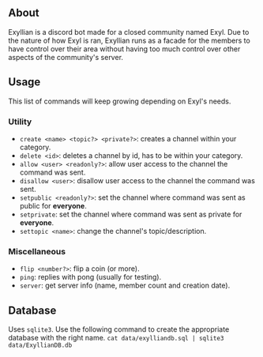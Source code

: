 ## About
Exyllian is a discord bot made for a closed community named Exyl. Due to the nature of how Exyl is ran, Exyllian runs as a facade for the members to have control over their area without having too much control over other aspects of the community's server.
## Usage
This list of commands will keep growing depending on Exyl's needs.
### Utility
- `create <name> <topic?> <private?>`: creates a channel within your category.
- `delete <id>`: deletes a channel by id, has to be within your category.
- `allow <user> <readonly?>`: allow user access to the channel the command was sent.
- `disallow <user>`: disallow user access to the channel the command was sent.
- `setpublic <readonly?>`: set the channel where command was sent as public for **everyone**.
- `setprivate`: set the channel where command was sent as private for **everyone**.
- `settopic <name>`: change the channel's topic/description.
### Miscellaneous
- `flip <number?>`: flip a coin (or more).
- `ping`: replies with pong (usually for testing).
- `server`: get server info (name, member count and creation date).
## Database
Uses `sqlite3`. Use the following command to create the appropriate database with the right name. 
`cat data/exylliandb.sql | sqlite3 data/ExyllianDB.db`
